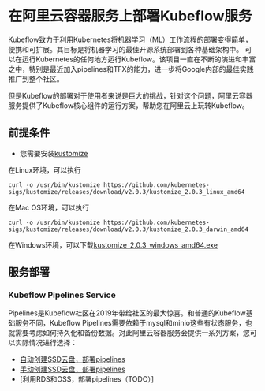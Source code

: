 # 在阿里云容器服务上部署Kubeflow服务

Kubeflow致力于利用Kubernetes将机器学习（ML）工作流程的部署变得简单，便携和可扩展。其目标是将机器学习的最佳开源系统部署到各种基础架构中。 可以在运行Kubernetes的任何地方运行Kubeflow。该项目一直在不断的演进和丰富之中，特别是最近加入pipelines和TFX的能力，进一步将Google内部的最佳实践推广到整个社区。

但是Kubeflow的部署对于使用者来说是巨大的挑战，针对这个问题，阿里云容器服务提供了Kubeflow核心组件的运行方案，帮助您在阿里云上玩转Kubeflow。

## 前提条件

- 您需要安装[kustomize](https://github.com/kubernetes-sigs/kustomize.git)

在Linux环境，可以执行

```
curl -o /usr/bin/kustomize https://github.com/kubernetes-sigs/kustomize/releases/download/v2.0.3/kustomize_2.0.3_linux_amd64
```

在Mac OS环境，可以执行

```
curl -o /usr/bin/kustomize https://github.com/kubernetes-sigs/kustomize/releases/download/v2.0.3/kustomize_2.0.3_darwin_amd64
```

在Windows环境，可以下载[kustomize_2.0.3_windows_amd64.exe](https://github.com/kubernetes-sigs/kustomize/releases/download/v2.0.3/kustomize_2.0.3_windows_amd64.exe)

## 服务部署

### Kubeflow Pipelines Service

Pipelines是Kubeflow社区在2019年带给社区的最大惊喜。和普通的Kubeflow基础服务不同，Kubeflow Pipelines需要依赖于mysql和minio这些有状态服务，也就需要考虑如何持久化和备份数据。对此阿里云容器服务会提供一系列方案，您可以实际情况进行选择：

- [自动创建SSD云盘，部署pipelines](overlays/ack-auto-clouddisk)
- [手动创建SSD云盘，部署pipelines](overlays/ack-auto-clouddisk)
- [利用RDS和OSS，部署pipelines（TODO）]